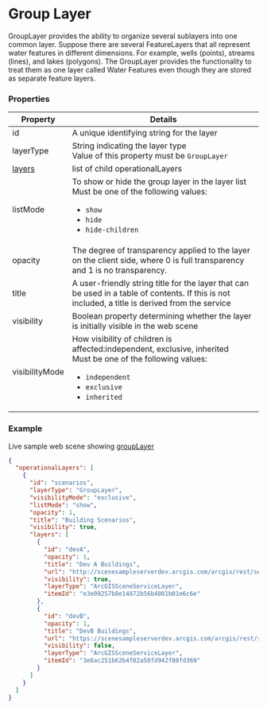 # Group Layer

GroupLayer provides the ability to organize several sublayers into one common layer. Suppose there are several FeatureLayers that all represent water features in different dimensions. For example, wells (points), streams (lines), and lakes (polygons). The GroupLayer provides the functionality to treat them as one layer called Water Features even though they are stored as separate feature layers.

### Properties

| Property | Details
| --- | ---
| id | A unique identifying string for the layer
| layerType | String indicating the layer type<br>Value of this property must be `GroupLayer`
| [layers](operationalLayers.md) | list of child operationalLayers
| listMode | To show or hide the group layer in the layer list<br>Must be one of the following values:<ul><li>`show`</li><li>`hide`</li><li>`hide-children`</li></ul>
| opacity | The degree of transparency applied to the layer on the client side, where 0 is full transparency and 1 is no transparency.
| title | A user-friendly string title for the layer that can be used in a table of contents. If this is not included, a title is derived from the service
| visibility | Boolean property determining whether the layer is initially visible in the web scene
| visibilityMode | How visibility of children is affected:independent, exclusive, inherited<br>Must be one of the following values:<ul><li>`independent`</li><li>`exclusive`</li><li>`inherited`</li></ul>


### Example

Live sample web scene showing [groupLayer](https://www.arcgis.com/home/webscene/viewer.html?webscene=74ec7d6ca482442ba24f80b708aec67e)

```json
{
  "operationalLayers": [
    {
      "id": "scenarios",
      "layerType": "GroupLayer",
      "visibilityMode": "exclusive",
      "listMode": "show",
      "opacity": 1,
      "title": "Building Scenarios",
      "visibility": true,
      "layers": [
        {
          "id": "devA",
          "opacity": 1,
          "title": "Dev A Buildings",
          "url": "http://scenesampleserverdev.arcgis.com/arcgis/rest/services/Hosted/DevA_BuildingShell_Textured/SceneServer/layers/0",
          "visibility": true,
          "layerType": "ArcGISSceneServiceLayer",
          "itemId": "e3e09257b8e14872b56b4801b01e6c6e"
        },
        {
          "id": "devB",
          "opacity": 1,
          "title": "DevB Buildings",
          "url": "https://scenesampleserverdev.arcgis.com/arcgis/rest/services/Hosted/DevB_BuildingShell_Textured/SceneServer/layers/0",
          "visibility": false,
          "layerType": "ArcGISSceneServiceLayer",
          "itemId": "3e6ac251b62b4f02a58fd942f80fd369"
        }
      ]
    }
  ]
}
```


